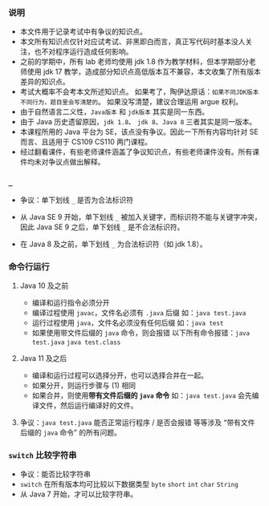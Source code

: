 ### 说明
- 本文件用于记录考试中有争议的知识点。
- 本文所有知识点仅针对应试考试、非黑即白而言，真正写代码时基本没人关注，也不对程序运行造成任何影响。
- 之前的学期中，所有 lab 老师均使用 jdk 1.8 作为教学材料，但本学期部分老师使用 jdk 17 教学，造成部分知识点高低版本互不兼容，本文收集了所有版本差异的知识点。
- 考试大概率不会考本文所述知识点。
如果考了，陶伊达原话：`如果不同JDK版本不同行为，题目里会写清楚的`。
如果没写清楚，建议合理运用 argue 权利。
- 由于自然语言二义性，`Java版本` 和 `jdk版本` 其实是同一东西。
- 由于 Java 历史遗留原因，`jdk 1.8`、 `jdk 8`、`Java 8` 三者其实是同一版本。
- 本课程所用的 Java 平台为 SE，该点没有争议。因此一下所有内容均针对 SE 而言、且适用于 CS109 CS110 两门课程。
- 经过翻看课件，有些老师课件涵盖了争议知识点，有些老师课件没有。所有课件均未对争议点做出解释。


### `_`

-  争议：单下划线 `_` 是否为合法标识符
  
- 从 Java SE 9 开始，单下划线 `_` 被加入关键字，而标识符不能与关键字冲突，因此 Java SE 9 之后，单下划线 `_` 是不合法标识符。
- 在 Java 8 及之前，单下划线 `_` 为合法标识符（如 jdk 1.8）。

### 命令行运行

1. Java 10 及之前
    - 编译和运行指令必须分开
    - 编译过程使用 `javac`，文件名必须有 `.java` 后缀
    如：`java test.java`
    - 运行过程使用 `java`，文件名必须没有任何后缀
    如：`java test`
	 - 如果使用带文件后缀的 `java` 命令，则会报错
	 以下所有命令报错：`java test.java` `java test.class`

2. Java 11 及之后
   - 编译和运行过程可以选择分开，也可以选择合并在一起。
	- 如果分开，则运行步骤与 (1) 相同
	- 如果合并，则使用**带有文件后缀的 `java` 命令**
	如：`java test.java` 会先编译文件，然后运行编译好的文件。

3. 争议：`java test.java` 能否正常运行程序 / 是否会报错 等等涉及 “带有文件后缀的 `java` 命令” 的所有问题。

### `switch` 比较字符串

- 争议：能否比较字符串
- `switch` 在所有版本均可比较以下数据类型 `byte` `short` `int` `char` `String`
- 从 Java 7 开始，才可以比较字符串。

